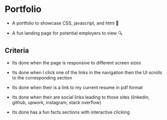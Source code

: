 # Portfolio

* A portfolio to showcase CSS, javascript, and html 💾

* A fun landing page for potential employers to view 🔍

## Criteria

* Its done when the page is responsive to different screen sizes

* Its done when I click one of the links in the navigation then the UI scrolls to the corresponding section

* Its done when their is a link to my current resume in pdf format

* Its done when their are social links leading to those sites (linkedin, github, upwork, instagram, stack overflow)

* Its done has a fun facts sections with interactive clicking 